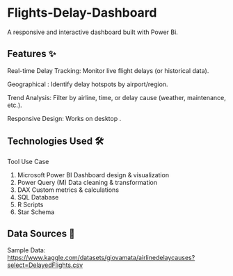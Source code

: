 # Flights-Delay-Dashboard

A responsive and interactive dashboard built with Power Bi.  

## Features ✨  
Real-time Delay Tracking: Monitor live flight delays (or historical data).

Geographical : Identify delay hotspots by airport/region.

Trend Analysis: Filter by airline, time, or delay cause (weather, maintenance, etc.).

Responsive Design: Works on desktop .

## Technologies Used 🛠️  

Tool	Use Case

1. Microsoft Power BI	Dashboard design & visualization
2.  Power Query (M)	Data cleaning & transformation
3.  DAX	Custom metrics & calculations
4.  SQL Database
5.  R Scripts
6.  Star Schema

## Data Sources 📂
Sample Data: https://www.kaggle.com/datasets/giovamata/airlinedelaycauses?select=DelayedFlights.csv
